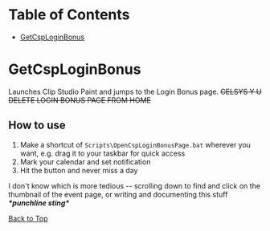 ﻿# Table of Contents
- [GetCspLoginBonus](#getcsploginbonus)
# GetCspLoginBonus
Launches Clip Studio Paint and jumps to the Login Bonus page. ~~CELSYS Y U DELETE LOGIN BONUS PAGE FROM HOME~~  
## How to use
1. Make a shortcut of `Scripts\OpenCspLoginBonusPage.bat` wherever you want, e.g. drag it to your taskbar for quick access
2. Mark your calendar and set notification
3. Hit the button and never miss a day

I don't know which is more tedious -- scrolling down to find and click on the thumbnail of the event page, or writing and documenting this stuff ___\*punchline sting\*___  
  
[Back to Top](#table-of-contents)